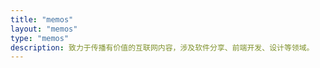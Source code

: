 ```yaml
---
title: "memos"
layout: "memos"
type: "memos"
description: 致力于传播有价值的互联网内容，涉及软件分享、前端开发、设计等领域。
---
```

